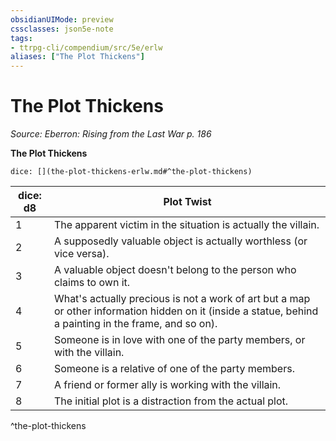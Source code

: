 ```yaml
---
obsidianUIMode: preview
cssclasses: json5e-note
tags:
- ttrpg-cli/compendium/src/5e/erlw
aliases: ["The Plot Thickens"]
---
```

# The Plot Thickens
*Source: Eberron: Rising from the Last War p. 186* 

**The Plot Thickens**

`dice: [](the-plot-thickens-erlw.md#^the-plot-thickens)`

| dice: d8 | Plot Twist |
|----------|------------|
| 1 | The apparent victim in the situation is actually the villain. |
| 2 | A supposedly valuable object is actually worthless (or vice versa). |
| 3 | A valuable object doesn't belong to the person who claims to own it. |
| 4 | What's actually precious is not a work of art but a map or other information hidden on it (inside a statue, behind a painting in the frame, and so on). |
| 5 | Someone is in love with one of the party members, or with the villain. |
| 6 | Someone is a relative of one of the party members. |
| 7 | A friend or former ally is working with the villain. |
| 8 | The initial plot is a distraction from the actual plot. |
^the-plot-thickens